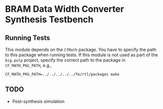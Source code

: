 # BRAM Data Width Converter Synthesis Testbench

## Running Tests

This module depends on the `CfMath` package.  You have to specify the path to this package when
running tests.  If this module is not used as part of the `big.pulp` project, specify the correct
path to the package in `CF_MATH_PKG_PATH`, e.g.,

    CF_MATH_PKG_PATH=../../../../../fe/rtl/packages make

## TODO

-   Post-synthesis simulation
